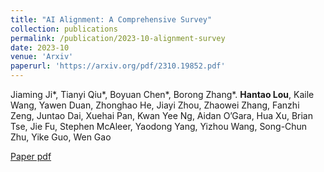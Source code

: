 ```yaml
---
title: "AI Alignment: A Comprehensive Survey"
collection: publications
permalink: /publication/2023-10-alignment-survey
date: 2023-10
venue: 'Arxiv'
paperurl: 'https://arxiv.org/pdf/2310.19852.pdf'
---
```

Jiaming Ji\*, Tianyi Qiu\*, Boyuan Chen\*, Borong Zhang\*. **Hantao Lou**, Kaile Wang, Yawen Duan, Zhonghao He, Jiayi Zhou, Zhaowei Zhang, Fanzhi Zeng, Juntao Dai, Xuehai Pan, Kwan Yee Ng, Aidan O’Gara, Hua Xu, Brian Tse, Jie Fu, Stephen McAleer, Yaodong Yang, Yizhou Wang, Song-Chun Zhu, Yike Guo, Wen Gao

[Paper pdf](https://arxiv.org/pdf/2310.19852.pdf)
